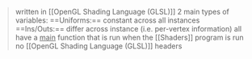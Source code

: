 >written in [[OpenGL Shading Language (GLSL)]]
>2 main types of variables:
>	==Uniforms:== constant across all instances
>	==Ins/Outs:== differ across instance (i.e. per-vertex information)
>all have a <u>main</u> function that is run when the [[Shaders]] program is run
>no [[OpenGL Shading Language (GLSL)]] headers